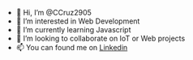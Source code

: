 - 👋 Hi, I’m @CCruz2905
- 👀 I’m interested in Web Development
- 🌱 I’m currently learning Javascript
- 💞️ I’m looking to collaborate on IoT or Web projects
- 📫 You can found me on [Linkedin](www.linkedin.com/in/carlos-cruz-2905)

<!---
CCruz2905/CCruz2905 is a ✨ special ✨ repository because its `README.md` (this file) appears on your GitHub profile.
You can click the Preview link to take a look at your changes.
--->
